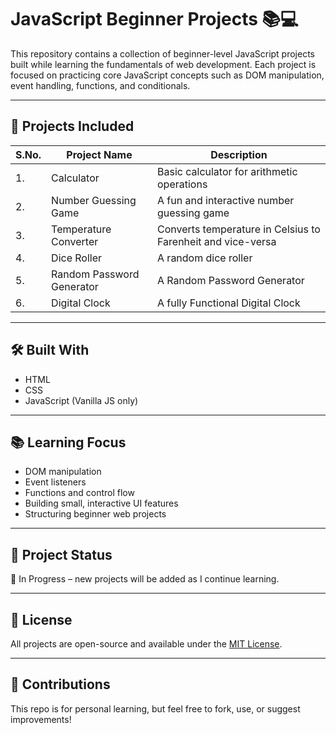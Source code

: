 # JavaScript Beginner Projects 📚💻

This repository contains a collection of beginner-level JavaScript projects built while learning the fundamentals of web development. Each project is focused on practicing core JavaScript concepts such as DOM manipulation, event handling, functions, and conditionals.

---

## 🔧 Projects Included

|S.No. | Project Name        | Description                                  |
|------|---------------------|----------------------------------------------|
| 1.   | Calculator          | Basic calculator for arithmetic operations   |
| 2.   | Number Guessing Game| A fun and interactive number guessing game   |
| 3.   | Temperature Converter| Converts temperature in Celsius to Farenheit and vice-versa |
| 4.   | Dice Roller         | A random dice roller                         |
| 5.   | Random Password Generator | A Random Password Generator            |
| 6.   | Digital Clock       | A fully Functional Digital Clock             |

---

## 🛠 Built With

- HTML
- CSS
- JavaScript (Vanilla JS only)

---

## 📚 Learning Focus

- DOM manipulation
- Event listeners
- Functions and control flow
- Building small, interactive UI features
- Structuring beginner web projects

---

## 📁 Project Status

🧪 In Progress – new projects will be added as I continue learning.

---

## 📜 License

All projects are open-source and available under the [MIT License](LICENSE).

---

## 🙌 Contributions

This repo is for personal learning, but feel free to fork, use, or suggest improvements!
